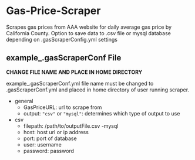 # Gas-Price-Scraper
Scrapes gas prices from AAA website for daily average gas price by California County.  Option to save data to .csv file or mysql database depending on .gasScraperConfig.yml settings

## example_.gasScraperConf File

**CHANGE FILE NAME AND PLACE IN HOME DIRECTORY**

example_.gasScraperConf.yml file name must be changed to .gasScraperConf.yml and placed in home directory of user running scraper.

- general
  - GasPriceURL: url to scrape from
  - output: `"csv"` or `"mysql"`: determines which type of output to use
- csv
  - filepath: /path/to/outputFile.csv
-mysql
  - host: host url or ip address
  - port: port of database
  - user: username
  - password: password
